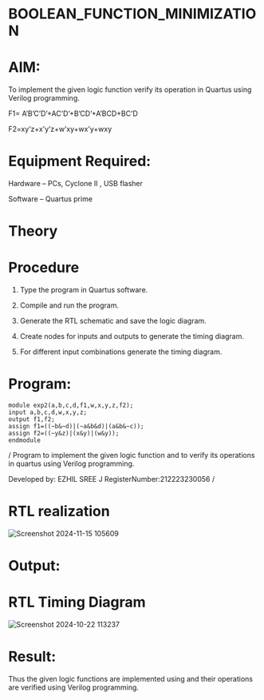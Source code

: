 # BOOLEAN_FUNCTION_MINIMIZATION

#  AIM:  

To implement the given logic function verify its operation in Quartus using Verilog programming.

F1= A’B’C’D’+AC’D’+B’CD’+A’BCD+BC’D 

F2=xy’z+x’y’z+w’xy+wx’y+wxy

 # Equipment Required:  

Hardware – PCs, Cyclone II , USB flasher

Software – Quartus prime  

#  Theory  

  
#  Procedure  

1.	Type the program in Quartus software.

2.	Compile and run the program.

3.	Generate the RTL schematic and save the logic diagram.

4.	Create nodes for inputs and outputs to generate the timing diagram.

5.	For different input combinations generate the timing diagram.


#  Program:  
```
module exp2(a,b,c,d,f1,w,x,y,z,f2);
input a,b,c,d,w,x,y,z;
output f1,f2;
assign f1=((~b&~d)|(~a&b&d)|(a&b&~c));
assign f2=((~y&z)|(x&y)|(w&y));
endmodule
```

/  Program to implement the given logic function and to verify its operations in quartus using Verilog programming. 

Developed by: EZHIL SREE J
RegisterNumber:212223230056
 /


 # RTL realization  

![Screenshot 2024-11-15 105609](https://github.com/user-attachments/assets/3702f22c-34c3-4868-b16b-d687cf044f63)

#  Output:  


#  RTL Timing Diagram  
![Screenshot 2024-10-22 113237](https://github.com/user-attachments/assets/5936b03e-6060-4740-a2f4-0c6c3d4dfac8)

# Result:  

Thus the given logic functions are implemented using and their operations are verified using Verilog programming.

